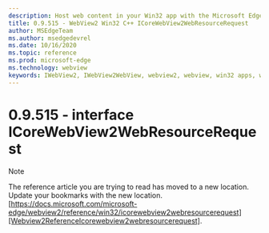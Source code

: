 ```yaml
---
description: Host web content in your Win32 app with the Microsoft Edge WebView2 control
title: 0.9.515 - WebView2 Win32 C++ ICoreWebView2WebResourceRequest
author: MSEdgeTeam
ms.author: msedgedevrel
ms.date: 10/16/2020
ms.topic: reference
ms.prod: microsoft-edge
ms.technology: webview
keywords: IWebView2, IWebView2WebView, webview2, webview, win32 apps, win32, edge, ICoreWebView2, ICoreWebView2Controller, browser control, edge html
---
```


# 0.9.515 - interface ICoreWebView2WebResourceRequest 

> [!NOTE]
> The reference article you are trying to read has moved to a new location.  
> Update your bookmarks with the new location.  
> [https://docs.microsoft.com/microsoft-edge/webview2/reference/win32/icorewebview2webresourcerequest][Webview2ReferenceIcorewebview2webresourcerequest].  

[Webview2ReferenceIcorewebview2webresourcerequest]: /microsoft-edge/webview2/reference/win32/icorewebview2webresourcerequest "interface ICoreWebView2WebResourceRequest | Microsoft Docs"
